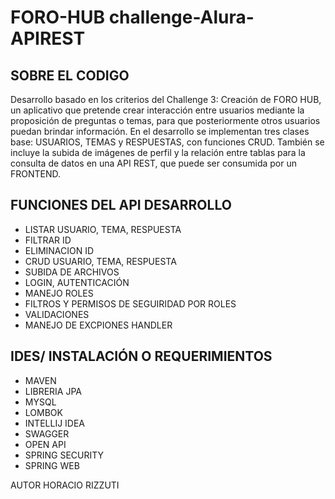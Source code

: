 # FORO-HUB challenge-Alura-APIREST

## SOBRE EL CODIGO
Desarrollo basado en los criterios del Challenge 3: Creación de FORO HUB, un aplicativo que pretende crear interacción entre usuarios mediante la proposición de preguntas o temas, para que posteriormente otros usuarios puedan brindar información. En el desarrollo se implementan tres clases base: USUARIOS, TEMAS y RESPUESTAS, con funciones CRUD. También se incluye la subida de imágenes de perfil y la relación entre tablas para la consulta de datos en una API REST, que puede ser consumida por un FRONTEND.


## FUNCIONES DEL API DESARROLLO
- LISTAR USUARIO, TEMA, RESPUESTA
- FILTRAR ID
- ELIMINACION ID
- CRUD USUARIO, TEMA, RESPUESTA
- SUBIDA DE ARCHIVOS
- LOGIN, AUTENTICACIÓN
- MANEJO ROLES
- FILTROS Y PERMISOS DE SEGUIRIDAD POR ROLES
- VALIDACIONES
- MANEJO DE EXCPIONES HANDLER


## IDES/ INSTALACIÓN O REQUERIMIENTOS
- MAVEN
- LIBRERIA JPA 
- MYSQL
- LOMBOK
- INTELLIJ IDEA
- SWAGGER
- OPEN API
- SPRING SECURITY
- SPRING WEB

AUTOR
HORACIO RIZZUTI 